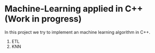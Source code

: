 # Machine-Learning applied in C++ (Work in progress)

In this project we try to implement an machine learning algorithm in C++.
1. ETL
2. KNN

